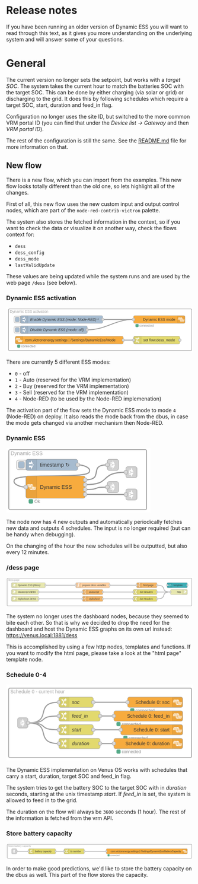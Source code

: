 # Release notes

If you have been running an older version of Dynamic ESS you will
want to read through this text, as it gives you more understanding
on the underlying system and will answer some of your questions.

# General

The current version no longer sets the setpoint, but works with a
_target SOC_. The system takes the current hour to match the batteries
SOC with the target SOC. This can be done by either charging (via
solar or grid) or discharging to the grid. It does this by following
schedules which require a target SOC, start, duration and feed\_in
flag.

Configuration no longer uses the site ID, but switched to the more
common VRM portal ID (you can find that under the _Device list -> Gateway_
and then _VRM portal ID_).

The rest of the configuration is still the same. See the
[README.md](./README.md) file for more information on that.

## New flow

There is a new flow, which you can import from the examples.
This new flow looks totally different than the old one, so lets
highlight all of the changes.

First of all, this new flow uses the new custom input and output
control nodes, which are part of the `node-red-contrib-victron`
palette.

The system also stores the fetched information in the context,
so if you want to check the data or visualize it on another
way, check the flows context for:
- `dess`
- `dess_config`
- `dess_mode`
- `lastValidUpdate`

These values are being updated while the system runs and are
used by the web page `/dess` (see below).

### Dynamic ESS activation

![Dynamic ESS activation](./doc/img/dynamic-ess-activation.png)

There are currently 5 different ESS modes:
- `0` - off
- `1` - Auto (reserved for the VRM implementation)
- `2` - Buy (reserved for the VRM implementation)
- `3` - Sell (reserved for the VRM implementation)
- `4` - Node-RED (to be used by the Node-RED implemenation)

The activation part of the flow sets the Dynamic ESS mode to
mode `4` (Node-RED) on deploy. It also reads the mode back
from the dbus, in case the mode gets changed via another
mechanism then Node-RED.

### Dynamic ESS
![Dynamic ESS](./doc/img/dynamic-ess.png)

The node now has 4 new outputs and automatically periodically
fetches new data and outputs 4 schedules. The input is no
longer required (but can be handy when debugging).

On the changing of the hour the new schedules will be outputted,
but also every 12 minutes. 

### /dess page
![Schedules](./doc/img/dess-page.png)

The system no longer uses the dashboard nodes, because they
seemed to bite each other. So that is why we decided to drop
the need for the dashboard and host the Dynamic ESS graphs
on its own url instead: https://venus.local:1881/dess

This is accomplished by using a few http nodes, templates
and functions. If you want to modify the html page, please
take a look at the "html page" template node.

### Schedule 0-4
![Schedules](./doc/img/schedules.png)

The Dynamic ESS implementation on Venus OS works
with schedules that carry a start, duration, target SOC and
feed\_in flag.

The system tries to get the battery SOC to the target SOC
with in _duration_ seconds, starting at the unix timestamp
_start_. If _feed\_in_ is set, the system is allowed to
feed in to the grid.

The duration on the flow will always be `3600` seconds (1 hour).
The rest of the information is fetched from the vrm API.

### Store battery capacity

![Store battery capacity](./doc/img/store-battery-capacity.png)

In order to make good predictions, we'd like to store the 
battery capacity on the dbus as well. This part of the flow
stores the capacity.
